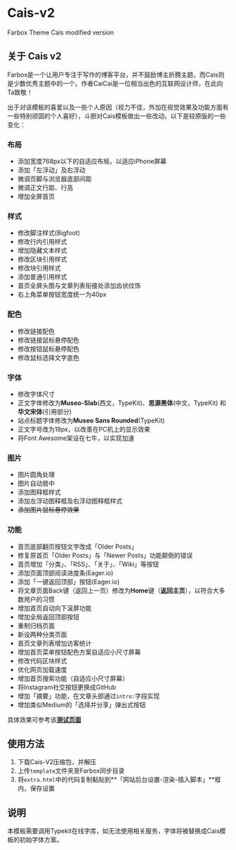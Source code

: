 # Cais-v2
Farbox Theme Cais modified version

## 关于 Cais v2      

Farbox是一个让用户专注于写作的博客平台，并不鼓励博主折腾主题，而Cais则是少数优秀主题中的一个。作者CaiCai是一位相当出色的互联网设计师，在此向Ta致敬！     

出于对该模板的喜爱以及一些个人原因（视力不佳，外加在视觉效果及功能方面有一些特别顽固的个人喜好），斗胆对Cais模板做出一些改动。以下是较原版的一些变化：    

### 布局  
- 添加宽度768px以下的自适应布局，以适应iPhone屏幕  
- 添加「左浮动」及右浮动 
- 微调页脚与浏览器底部间距  
- 微调正文行距、行高    
- 增加全屏首页      

### 样式  
- 修改脚注样式(Bigfoot)  
- 修改行内引用样式  
- 增加隐藏文本样式  
- 修改区块引用样式  
- 修改块引用样式  
- 添加普通引用样式    
- 首页全屏头图与文章列表衔接处添加齿状纹饰      
- 右上角菜单按钮宽度统一为40px      

### 配色  
- 修改链接配色  
- 修改链接鼠标悬停配色  
- 修改按钮鼠标悬停配色  
- 修改鼠标选择文字底色  

### 字体  
- 修改字体尺寸  
- 正文字体修改为**Museo-Slab**(西文，TypeKit)、**思源黑体**(中文，TypeKit)  和**华文宋体**(引用部分)  
- 站点标题字体修改为**Museo Sans Rounded**(TypeKit)    
- 正文字号改为18px，以改善在PC机上的显示效果    
- 将Font Awesome架设在七牛，以实现加速      

### 图片  
- 图片圆角处理  
- 图片自动居中  
- 添加图释框样式  
- 添加左浮动图释框及右浮动图释框样式  
- <del>添加图片鼠标悬停效果</del>  
              
### 功能  
- 首页底部翻页按钮文字改成「Older Posts」  
- 修复原首页「Older Posts」与「Newer Posts」功能颠倒的错误  
- 首页增加「分类」、「RSS」、「关于」、「Wiki」等按钮  
- 添加页面顶部阅读进度条(Eager.io)  
- 添加「一键返回顶部」按钮(Eager.io)    
- 将文章页面Back键（返回上一页）修改为**Home**键（**返回主页**），以符合大多数用户的习惯                            
- 增加首页自动向下滚屏功能            
- 增加全局返回顶部按钮              
- 重制归档页面        
- 新设两种分类页面         
- 首页文章列表增加访客统计         
- 增加首页菜单按钮配色方案自适应小尺寸屏幕     
- 修改代码区块样式          
- 优化网页加载速度    
- 增加首页搜索功能（自适应小尺寸屏幕）               
- 将Instagram社交按钮更换成GitHub          
- 增加「摘要」功能，在文章头部通过`intro:`字段实现       
- 增加类似Medium的「选择并分享」弹出式按钮         

具体效果可参考该[**测试页面**][1]           

## 使用方法       

1. 下载Cais-V2压缩包，并解压      
2. 上传`template`文件夹至Farbox同步目录      
3. 将`extra.html`中的代码复制黏贴到**「网站后台设置-渲染-插入脚本」**框内，保存设置         

## 说明    

本模板需要调用Typekit在线字库，如无法使用相关服务，字体将被替换成Cais模板的初始字体方案。         


[1]:	http://lanieldev.com/post/webkai-fa/lorem2
